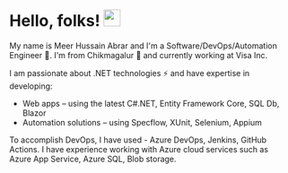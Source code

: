 
# Hello, folks! <img src="https://raw.githubusercontent.com/MartinHeinz/MartinHeinz/master/wave.gif" width="30px">

My name is Meer Hussain Abrar and I'm a Software/DevOps/Automation Engineer 🔭. I'm from Chikmagalur 🌱 and currently working at Visa Inc.

I am passionate about .NET technologies ⚡ and have expertise in developing:
- Web apps – using the latest C#.NET, Entity Framework Core, SQL Db, Blazor
- Automation solutions – using Specflow, XUnit, Selenium, Appium

To accomplish DevOps, I have used - Azure DevOps, Jenkins, GitHub Actions. I have experience working with Azure cloud services such as Azure App Service, Azure SQL, Blob storage.
